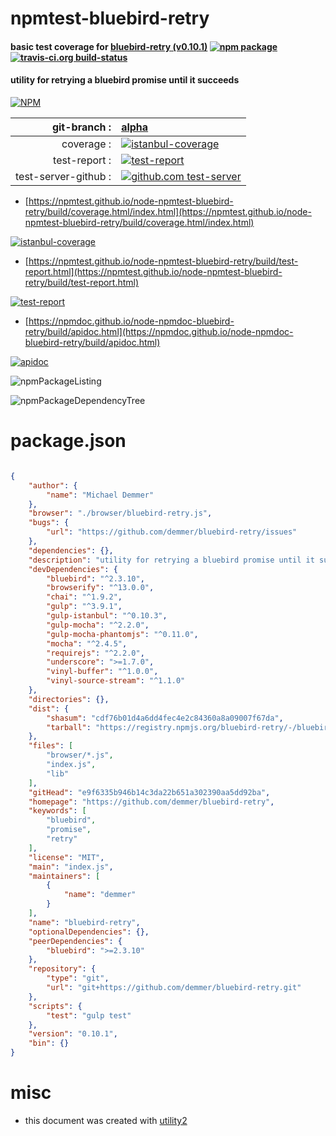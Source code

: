# npmtest-bluebird-retry

#### basic test coverage for  [bluebird-retry (v0.10.1)](https://github.com/demmer/bluebird-retry)  [![npm package](https://img.shields.io/npm/v/npmtest-bluebird-retry.svg?style=flat-square)](https://www.npmjs.org/package/npmtest-bluebird-retry) [![travis-ci.org build-status](https://api.travis-ci.org/npmtest/node-npmtest-bluebird-retry.svg)](https://travis-ci.org/npmtest/node-npmtest-bluebird-retry)

#### utility for retrying a bluebird promise until it succeeds

[![NPM](https://nodei.co/npm/bluebird-retry.png?downloads=true&downloadRank=true&stars=true)](https://www.npmjs.com/package/bluebird-retry)

| git-branch : | [alpha](https://github.com/npmtest/node-npmtest-bluebird-retry/tree/alpha)|
|--:|:--|
| coverage : | [![istanbul-coverage](https://npmtest.github.io/node-npmtest-bluebird-retry/build/coverage.badge.svg)](https://npmtest.github.io/node-npmtest-bluebird-retry/build/coverage.html/index.html)|
| test-report : | [![test-report](https://npmtest.github.io/node-npmtest-bluebird-retry/build/test-report.badge.svg)](https://npmtest.github.io/node-npmtest-bluebird-retry/build/test-report.html)|
| test-server-github : | [![github.com test-server](https://npmtest.github.io/node-npmtest-bluebird-retry/GitHub-Mark-32px.png)](https://npmtest.github.io/node-npmtest-bluebird-retry/build/app/index.html) | | build-artifacts : | [![build-artifacts](https://npmtest.github.io/node-npmtest-bluebird-retry/glyphicons_144_folder_open.png)](https://github.com/npmtest/node-npmtest-bluebird-retry/tree/gh-pages/build)|

- [https://npmtest.github.io/node-npmtest-bluebird-retry/build/coverage.html/index.html](https://npmtest.github.io/node-npmtest-bluebird-retry/build/coverage.html/index.html)

[![istanbul-coverage](https://npmtest.github.io/node-npmtest-bluebird-retry/build/screenCapture.buildCi.browser.%252Ftmp%252Fbuild%252Fcoverage.lib.html.png)](https://npmtest.github.io/node-npmtest-bluebird-retry/build/coverage.html/index.html)

- [https://npmtest.github.io/node-npmtest-bluebird-retry/build/test-report.html](https://npmtest.github.io/node-npmtest-bluebird-retry/build/test-report.html)

[![test-report](https://npmtest.github.io/node-npmtest-bluebird-retry/build/screenCapture.buildCi.browser.%252Ftmp%252Fbuild%252Ftest-report.html.png)](https://npmtest.github.io/node-npmtest-bluebird-retry/build/test-report.html)

- [https://npmdoc.github.io/node-npmdoc-bluebird-retry/build/apidoc.html](https://npmdoc.github.io/node-npmdoc-bluebird-retry/build/apidoc.html)

[![apidoc](https://npmdoc.github.io/node-npmdoc-bluebird-retry/build/screenCapture.buildCi.browser.%252Ftmp%252Fbuild%252Fapidoc.html.png)](https://npmdoc.github.io/node-npmdoc-bluebird-retry/build/apidoc.html)

![npmPackageListing](https://npmtest.github.io/node-npmtest-bluebird-retry/build/screenCapture.npmPackageListing.svg)

![npmPackageDependencyTree](https://npmtest.github.io/node-npmtest-bluebird-retry/build/screenCapture.npmPackageDependencyTree.svg)



# package.json

```json

{
    "author": {
        "name": "Michael Demmer"
    },
    "browser": "./browser/bluebird-retry.js",
    "bugs": {
        "url": "https://github.com/demmer/bluebird-retry/issues"
    },
    "dependencies": {},
    "description": "utility for retrying a bluebird promise until it succeeds",
    "devDependencies": {
        "bluebird": "^2.3.10",
        "browserify": "^13.0.0",
        "chai": "^1.9.2",
        "gulp": "^3.9.1",
        "gulp-istanbul": "^0.10.3",
        "gulp-mocha": "^2.2.0",
        "gulp-mocha-phantomjs": "^0.11.0",
        "mocha": "^2.4.5",
        "requirejs": "^2.2.0",
        "underscore": ">=1.7.0",
        "vinyl-buffer": "^1.0.0",
        "vinyl-source-stream": "^1.1.0"
    },
    "directories": {},
    "dist": {
        "shasum": "cdf76b01d4a6dd4fec4e2c84360a8a09007f67da",
        "tarball": "https://registry.npmjs.org/bluebird-retry/-/bluebird-retry-0.10.1.tgz"
    },
    "files": [
        "browser/*.js",
        "index.js",
        "lib"
    ],
    "gitHead": "e9f6335b946b14c3da22b651a302390aa5dd92ba",
    "homepage": "https://github.com/demmer/bluebird-retry",
    "keywords": [
        "bluebird",
        "promise",
        "retry"
    ],
    "license": "MIT",
    "main": "index.js",
    "maintainers": [
        {
            "name": "demmer"
        }
    ],
    "name": "bluebird-retry",
    "optionalDependencies": {},
    "peerDependencies": {
        "bluebird": ">=2.3.10"
    },
    "repository": {
        "type": "git",
        "url": "git+https://github.com/demmer/bluebird-retry.git"
    },
    "scripts": {
        "test": "gulp test"
    },
    "version": "0.10.1",
    "bin": {}
}
```



# misc
- this document was created with [utility2](https://github.com/kaizhu256/node-utility2)
